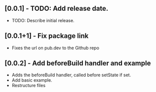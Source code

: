 ## [0.0.1] - TODO: Add release date.

* TODO: Describe initial release.

## [0.0.1+1] - Fix package link

* Fixes the url on pub.dev to the Github repo

## [0.0.2] - Add beforeBuild handler and example

* Adds the beforeBuild handler, called before setState if set.
* Add basic example.
* Restructure files 